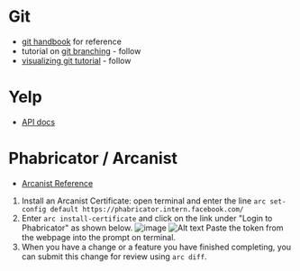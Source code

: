 # Git

* [git handbook](https://guides.github.com/introduction/git-handbook/) for reference
* tutorial on [git branching](https://learngitbranching.js.org/) - follow
* [visualizing git tutorial](http://git-school.github.io/visualizing-git/) - follow 

# Yelp

* [API docs](https://www.yelp.com/developers/documentation/v3) 

# Phabricator / Arcanist 

* [Arcanist Reference](https://our.intern.facebook.com/intern/wiki/Arcanist/#installing-an-arcanist-c)
1. Install an Arcanist Certificate: open terminal and enter the line ```arc set-config default https://phabricator.intern.facebook.com/```
2. Enter ```arc install-certificate``` and click on the link under "Login to Phabricator" as shown below.
![image](https://i.imgur.com/HX463YP.png)
![Alt text](https://imgur.com/a/BCcFByq?raw=true "Title")
Paste the token from the webpage into the prompt on terminal.   
3. When you have a change or a feature you have finished completing, you can submit this change for review using ```arc diff```. 



